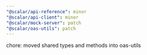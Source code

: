 ```yaml
---
"@scalar/api-reference": minor
"@scalar/api-client": minor
"@scalar/mock-server": patch
"@scalar/oas-utils": patch
---
```


chore: moved shared types and methods into oas-utils
